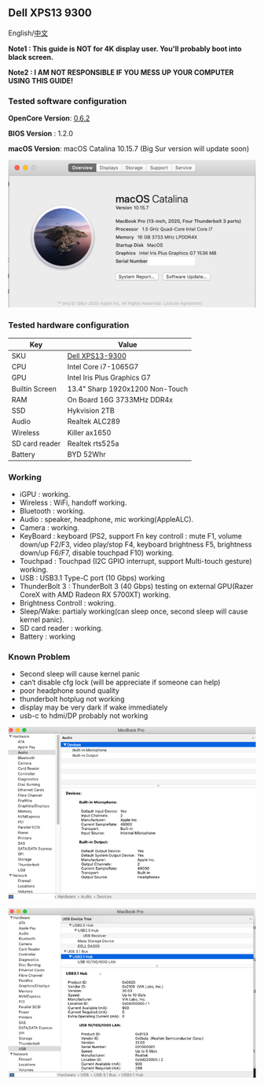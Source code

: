 ## Dell XPS13 9300

English/[中文](README-CN.md)

**Note1 : This guide is NOT for 4K display user. You'll probably boot into black screen.**

**Note2 : I AM NOT RESPONSIBLE IF YOU MESS UP YOUR COMPUTER USING THIS GUIDE!**

### Tested software configuration

**OpenCore Version**: [0.6.2](https://github.com/acidanthera/OpenCorePkg/releases)

**BIOS Version** : 1.2.0

**macOS Version**: macOS Catalina 10.15.7 (Big Sur version will update soon) 

![hackintosh](./screenshot/hackintosh.png)

### Tested hardware configuration

| Key                    | Value                                                        |
| ---------------------- | ------------------------------------------------------------ |
| SKU                    | [Dell XPS13-9300](https://www.dell.com/en-us/shop/cty/pdp/spd/xps-13-9300-laptop) |
| CPU                    | Intel Core i7-1065G7                                           |
| GPU                    | Intel Iris Plus Graphics G7                                       |
| Builtin Screen         | 13.4"  Sharp 1920x1200 Non-Touch                                      |
| RAM                    | On Board 16G 3733MHz DDR4x                                |
| SSD                    | Hykvision 2TB                    |
| Audio                  | Realtek ALC289                                               |
| Wireless               | Killer ax1650                              |
| SD card reader         | Realtek rts525a                      |
| Battery                | BYD 52Whr                                |

### Working

* iGPU : working.
* Wireless : WiFi, handoff working.
* Bluetooth : working.
* Audio : speaker, headphone, mic working(AppleALC).
* Camera : working.
* KeyBoard : keyboard (PS2, support Fn key controll : mute F1, volume down/up F2/F3, video play/stop F4, keyboard brightness F5, 
                       brightness down/up F6/F7, disable touchpad F10) working.
* Touchpad : Touchpad (I2C GPIO interrupt, support Multi-touch gesture) working.
* USB : USB3.1 Type-C port (10 Gbps) working
* ThunderBolt 3 : ThunderBolt 3 (40 Gbps) testing on external GPU(Razer CoreX with AMD Radeon RX 5700XT) working.
* Brightness Controll : wokring.
* Sleep/Wake: partialy working(can sleep once, second sleep will cause kernel panic).
* SD card reader : working.
* Battery : working

### Known Problem
* Second sleep will cause kernel panic
* can‘t disable cfg lock (will be appreciate if someone can help)
* poor headphone sound quality
* thunderbolt hotplug not working
* display may be very dark if wake immediately 
* usb-c to hdmi/DP probably not working

![usb2](./screenshot/usb2.png)

![audio2](./screenshot/audio2.png)

